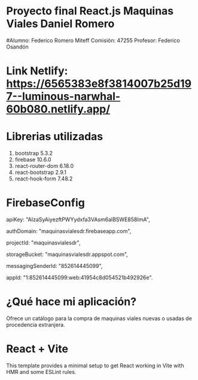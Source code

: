 # Proyecto final React.js Maquinas Viales Daniel Romero

#Alumno: Federico Romero Miteff
 Comisión: 47255
 Profesor: Federico Osandón

# Link Netlify: https://6565383e8f3814007b25d197--luminous-narwhal-60b080.netlify.app/


# Librerias utilizadas                            
1. bootstrap 5.3.2 
2. firebase 10.6.0 
3. react-router-dom 6.18.0 
4. react-bootstrap 2.9.1       
5. react-hook-form 7.48.2


# FirebaseConfig

  apiKey: "AIzaSyAiyezftPWYydxfa3VAsm6alBSWE858ImA",

  authDomain: "maquinasvialesdr.firebaseapp.com",

  projectId: "maquinasvialesdr",

  storageBucket: "maquinasvialesdr.appspot.com",

  messagingSenderId: "852614445099",

  appId: "1:852614445099:web:41954c8d054521b492926e".
 

# ¿Qué hace mi aplicación?


Ofrece un catálogo para la compra de maquinas viales nuevas o usadas de procedencia extranjera.


# React + Vite

This template provides a minimal setup to get React working in Vite with HMR and some ESLint rules.
